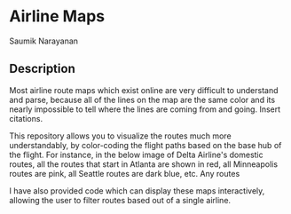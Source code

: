 # Airline Maps

 Saumik Narayanan

## Description

Most airline route maps which exist online are very difficult to understand and parse, because all of the lines on the map are the same color and its nearly impossible to tell where the lines are coming from and going. Insert citations.

This repository allows you to visualize the routes much more understandably, by color-coding the flight paths based on the base hub of the flight. For instance, in the below image of Delta Airline's domestic routes, all the routes that start in Atlanta are shown in red, all Minneapolis routes are pink, all Seattle routes are dark blue, etc. Any routes

I have also provided code which can display these maps interactively, allowing the user to filter routes based out of a single airline.